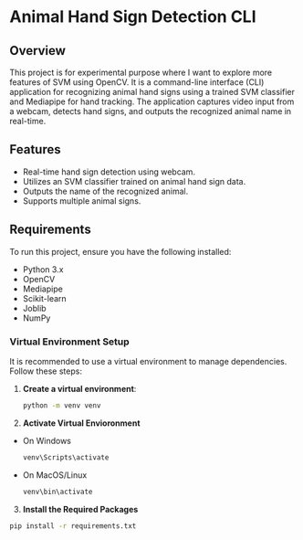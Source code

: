 # Animal Hand Sign Detection CLI

## Overview

This project is for experimental purpose where I want to explore more features of SVM using OpenCV. It is a command-line interface (CLI) application for recognizing animal hand signs using a trained SVM classifier and Mediapipe for hand tracking. The application captures video input from a webcam, detects hand signs, and outputs the recognized animal name in real-time.

## Features

- Real-time hand sign detection using webcam.
- Utilizes an SVM classifier trained on animal hand sign data.
- Outputs the name of the recognized animal.
- Supports multiple animal signs.

## Requirements

To run this project, ensure you have the following installed:

- Python 3.x
- OpenCV
- Mediapipe
- Scikit-learn
- Joblib
- NumPy

### Virtual Environment Setup

It is recommended to use a virtual environment to manage dependencies. Follow these steps:

1. **Create a virtual environment**:
   ```bash
   python -m venv venv
   ```
2. **Activate Virtual Envioronment**
- On Windows
   ```bash
   venv\Scripts\activate
   ```
- On MacOS/Linux
    ```bash
   venv\bin\activate
   ```

3. **Install the Required Packages**

```bash
pip install -r requirements.txt
```

